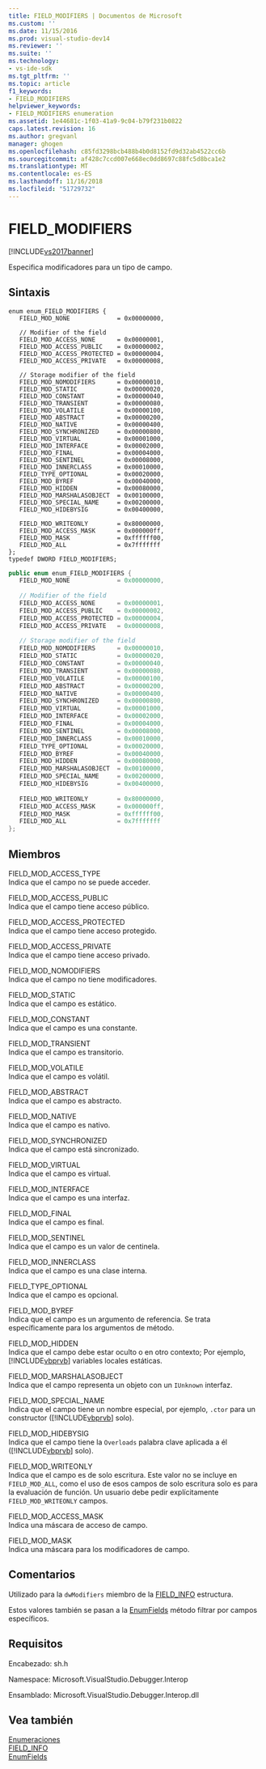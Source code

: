 ```yaml
---
title: FIELD_MODIFIERS | Documentos de Microsoft
ms.custom: ''
ms.date: 11/15/2016
ms.prod: visual-studio-dev14
ms.reviewer: ''
ms.suite: ''
ms.technology:
- vs-ide-sdk
ms.tgt_pltfrm: ''
ms.topic: article
f1_keywords:
- FIELD_MODIFIERS
helpviewer_keywords:
- FIELD_MODIFIERS enumeration
ms.assetid: 1e44681c-1f03-41a9-9c04-b79f231b0822
caps.latest.revision: 16
ms.author: gregvanl
manager: ghogen
ms.openlocfilehash: c85fd3298bcb488b4b0d8152fd9d32ab4522cc6b
ms.sourcegitcommit: af428c7ccd007e668ec0dd8697c88fc5d8bca1e2
ms.translationtype: MT
ms.contentlocale: es-ES
ms.lasthandoff: 11/16/2018
ms.locfileid: "51729732"
---
```

# <a name="fieldmodifiers"></a>FIELD_MODIFIERS
[!INCLUDE[vs2017banner](../../../includes/vs2017banner.md)]

Especifica modificadores para un tipo de campo.  
  
## <a name="syntax"></a>Sintaxis  
  
```cpp#  
enum enum_FIELD_MODIFIERS {   
   FIELD_MOD_NONE             = 0x00000000,  
  
   // Modifier of the field  
   FIELD_MOD_ACCESS_NONE      = 0x00000001,  
   FIELD_MOD_ACCESS_PUBLIC    = 0x00000002,  
   FIELD_MOD_ACCESS_PROTECTED = 0x00000004,  
   FIELD_MOD_ACCESS_PRIVATE   = 0x00000008,  
  
   // Storage modifier of the field  
   FIELD_MOD_NOMODIFIERS      = 0x00000010,  
   FIELD_MOD_STATIC           = 0x00000020,  
   FIELD_MOD_CONSTANT         = 0x00000040,  
   FIELD_MOD_TRANSIENT        = 0x00000080,  
   FIELD_MOD_VOLATILE         = 0x00000100,  
   FIELD_MOD_ABSTRACT         = 0x00000200,  
   FIELD_MOD_NATIVE           = 0x00000400,  
   FIELD_MOD_SYNCHRONIZED     = 0x00000800,  
   FIELD_MOD_VIRTUAL          = 0x00001000,  
   FIELD_MOD_INTERFACE        = 0x00002000,  
   FIELD_MOD_FINAL            = 0x00004000,  
   FIELD_MOD_SENTINEL         = 0x00008000,  
   FIELD_MOD_INNERCLASS       = 0x00010000,  
   FIELD_TYPE_OPTIONAL        = 0x00020000,  
   FIELD_MOD_BYREF            = 0x00040000,  
   FIELD_MOD_HIDDEN           = 0x00080000,  
   FIELD_MOD_MARSHALASOBJECT  = 0x00100000,  
   FIELD_MOD_SPECIAL_NAME     = 0x00200000,  
   FIELD_MOD_HIDEBYSIG        = 0x00400000,  
  
   FIELD_MOD_WRITEONLY        = 0x80000000,  
   FIELD_MOD_ACCESS_MASK      = 0x000000ff,  
   FIELD_MOD_MASK             = 0xffffff00,  
   FIELD_MOD_ALL              = 0x7fffffff  
};  
typedef DWORD FIELD_MODIFIERS;  
```  
  
```csharp  
public enum enum_FIELD_MODIFIERS {  
   FIELD_MOD_NONE             = 0x00000000,  
  
   // Modifier of the field  
   FIELD_MOD_ACCESS_NONE      = 0x00000001,  
   FIELD_MOD_ACCESS_PUBLIC    = 0x00000002,  
   FIELD_MOD_ACCESS_PROTECTED = 0x00000004,  
   FIELD_MOD_ACCESS_PRIVATE   = 0x00000008,  
  
   // Storage modifier of the field  
   FIELD_MOD_NOMODIFIERS      = 0x00000010,  
   FIELD_MOD_STATIC           = 0x00000020,  
   FIELD_MOD_CONSTANT         = 0x00000040,  
   FIELD_MOD_TRANSIENT        = 0x00000080,  
   FIELD_MOD_VOLATILE         = 0x00000100,  
   FIELD_MOD_ABSTRACT         = 0x00000200,  
   FIELD_MOD_NATIVE           = 0x00000400,  
   FIELD_MOD_SYNCHRONIZED     = 0x00000800,  
   FIELD_MOD_VIRTUAL          = 0x00001000,  
   FIELD_MOD_INTERFACE        = 0x00002000,  
   FIELD_MOD_FINAL            = 0x00004000,  
   FIELD_MOD_SENTINEL         = 0x00008000,  
   FIELD_MOD_INNERCLASS       = 0x00010000,  
   FIELD_TYPE_OPTIONAL        = 0x00020000,  
   FIELD_MOD_BYREF            = 0x00040000,  
   FIELD_MOD_HIDDEN           = 0x00080000,  
   FIELD_MOD_MARSHALASOBJECT  = 0x00100000,  
   FIELD_MOD_SPECIAL_NAME     = 0x00200000,  
   FIELD_MOD_HIDEBYSIG        = 0x00400000,  
  
   FIELD_MOD_WRITEONLY        = 0x80000000,  
   FIELD_MOD_ACCESS_MASK      = 0x000000ff,  
   FIELD_MOD_MASK             = 0xffffff00,  
   FIELD_MOD_ALL              = 0x7fffffff  
};  
```  
  
## <a name="members"></a>Miembros  
 FIELD_MOD_ACCESS_TYPE  
 Indica que el campo no se puede acceder.  
  
 FIELD_MOD_ACCESS_PUBLIC  
 Indica que el campo tiene acceso público.  
  
 FIELD_MOD_ACCESS_PROTECTED  
 Indica que el campo tiene acceso protegido.  
  
 FIELD_MOD_ACCESS_PRIVATE  
 Indica que el campo tiene acceso privado.  
  
 FIELD_MOD_NOMODIFIERS  
 Indica que el campo no tiene modificadores.  
  
 FIELD_MOD_STATIC  
 Indica que el campo es estático.  
  
 FIELD_MOD_CONSTANT  
 Indica que el campo es una constante.  
  
 FIELD_MOD_TRANSIENT  
 Indica que el campo es transitorio.  
  
 FIELD_MOD_VOLATILE  
 Indica que el campo es volátil.  
  
 FIELD_MOD_ABSTRACT  
 Indica que el campo es abstracto.  
  
 FIELD_MOD_NATIVE  
 Indica que el campo es nativo.  
  
 FIELD_MOD_SYNCHRONIZED  
 Indica que el campo está sincronizado.  
  
 FIELD_MOD_VIRTUAL  
 Indica que el campo es virtual.  
  
 FIELD_MOD_INTERFACE  
 Indica que el campo es una interfaz.  
  
 FIELD_MOD_FINAL  
 Indica que el campo es final.  
  
 FIELD_MOD_SENTINEL  
 Indica que el campo es un valor de centinela.  
  
 FIELD_MOD_INNERCLASS  
 Indica que el campo es una clase interna.  
  
 FIELD_TYPE_OPTIONAL  
 Indica que el campo es opcional.  
  
 FIELD_MOD_BYREF  
 Indica que el campo es un argumento de referencia. Se trata específicamente para los argumentos de método.  
  
 FIELD_MOD_HIDDEN  
 Indica que el campo debe estar oculto o en otro contexto; Por ejemplo, [!INCLUDE[vbprvb](../../../includes/vbprvb-md.md)] variables locales estáticas.  
  
 FIELD_MOD_MARSHALASOBJECT  
 Indica que el campo representa un objeto con un `IUnknown` interfaz.  
  
 FIELD_MOD_SPECIAL_NAME  
 Indica que el campo tiene un nombre especial, por ejemplo, `.ctor` para un constructor ([!INCLUDE[vbprvb](../../../includes/vbprvb-md.md)] solo).  
  
 FIELD_MOD_HIDEBYSIG  
 Indica que el campo tiene la `Overloads` palabra clave aplicada a él ([!INCLUDE[vbprvb](../../../includes/vbprvb-md.md)] solo).  
  
 FIELD_MOD_WRITEONLY  
 Indica que el campo es de solo escritura. Este valor no se incluye en `FIELD_MOD_ALL`, como el uso de esos campos de solo escritura solo es para la evaluación de función. Un usuario debe pedir explícitamente `FIELD_MOD_WRITEONLY` campos.  
  
 FIELD_MOD_ACCESS_MASK  
 Indica una máscara de acceso de campo.  
  
 FIELD_MOD_MASK  
 Indica una máscara para los modificadores de campo.  
  
## <a name="remarks"></a>Comentarios  
 Utilizado para la `dwModifiers` miembro de la [FIELD_INFO](../../../extensibility/debugger/reference/field-info.md) estructura.  
  
 Estos valores también se pasan a la [EnumFields](../../../extensibility/debugger/reference/idebugcontainerfield-enumfields.md) método filtrar por campos específicos.  
  
## <a name="requirements"></a>Requisitos  
 Encabezado: sh.h  
  
 Namespace: Microsoft.VisualStudio.Debugger.Interop  
  
 Ensamblado: Microsoft.VisualStudio.Debugger.Interop.dll  
  
## <a name="see-also"></a>Vea también  
 [Enumeraciones](../../../extensibility/debugger/reference/enumerations-visual-studio-debugging.md)   
 [FIELD_INFO](../../../extensibility/debugger/reference/field-info.md)   
 [EnumFields](../../../extensibility/debugger/reference/idebugcontainerfield-enumfields.md)

